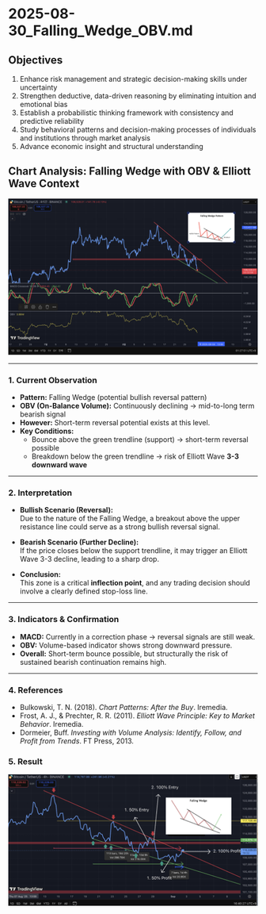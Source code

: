 # 2025-08-30_Falling_Wedge_OBV.md

## Objectives  

1. Enhance risk management and strategic decision-making skills under uncertainty  
2. Strengthen deductive, data-driven reasoning by eliminating intuition and emotional bias  
3. Establish a probabilistic thinking framework with consistency and predictive reliability  
4. Study behavioral patterns and decision-making processes of individuals and institutions through market analysis  
5. Advance economic insight and structural understanding  

## Chart Analysis: Falling Wedge with OBV & Elliott Wave Context

![Falling Wedge Chart](falling_wedge_obv.png)

---

### 1. Current Observation
- **Pattern:** Falling Wedge (potential bullish reversal pattern)  
- **OBV (On-Balance Volume):** Continuously declining → mid-to-long term bearish signal  
- **However:** Short-term reversal potential exists at this level.  
- **Key Conditions:**  
  - Bounce above the green trendline (support) → short-term reversal possible  
  - Breakdown below the green trendline → risk of Elliott Wave **3-3 downward wave**  

---

### 2. Interpretation
- **Bullish Scenario (Reversal):**  
  Due to the nature of the Falling Wedge, a breakout above the upper resistance line could serve as a strong bullish reversal signal.  

- **Bearish Scenario (Further Decline):**  
  If the price closes below the support trendline, it may trigger an Elliott Wave 3-3 decline, leading to a sharp drop.  

- **Conclusion:**  
  This zone is a critical **inflection point**, and any trading decision should involve a clearly defined stop-loss line.  

---

### 3. Indicators & Confirmation
- **MACD:** Currently in a correction phase → reversal signals are still weak.  
- **OBV:** Volume-based indicator shows strong downward pressure.  
- **Overall:** Short-term bounce possible, but structurally the risk of sustained bearish continuation remains high.  

---

### 4. References
- Bulkowski, T. N. (2018). *Chart Patterns: After the Buy*. Iremedia.  
- Frost, A. J., & Prechter, R. R. (2011). *Elliott Wave Principle: Key to Market Behavior*. Iremedia.  
- Dormeier, Buff. *Investing with Volume Analysis: Identify, Follow, and Profit from Trends*. FT Press, 2013.  

### 5. Result
![Result Chart](4H_Result_Falling_Wedge.png)

